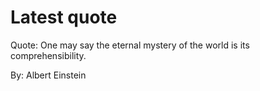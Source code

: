 # Latest quote 

Quote: One may say the eternal mystery of the world is its comprehensibility. 

By: Albert Einstein